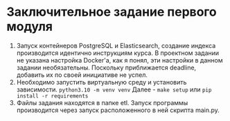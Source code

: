 # Заключительное задание первого модуля

1. Запуск контейнеров PostgreSQL и Elasticsearch, создание индекса производится 
   идентично инструкциям курса. В проектном задании не указана настройка 
   Docker'а, как я понял, эти настройки в данном задании необязательны. 
   Поскольку приближается deadline, добавить их по своей инициативе не успел.
2. Необходимо запустить виртуальную среду и установить зависимости.
   ```python3.10 -m venv venv``` Далее -
   ```make setup``` или ```pip install -r requirements```
3. Файлы задания находятся в папке etl. Запуск программы производится через
   запуск расположенного в ней скрипта main.py.
